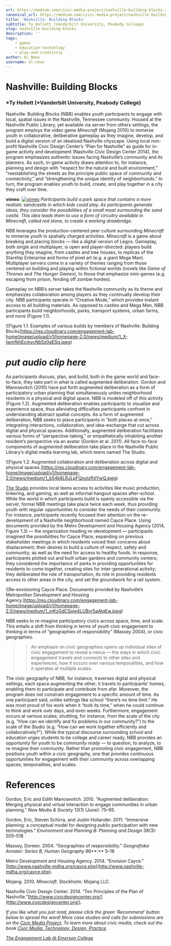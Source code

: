```yaml
---
url: https://medium.com/civic-media-project/nashville-building-blocks-2343d7cffb33
canonical_url: https://medium.com/civic-media-project/nashville-building-blocks-2343d7cffb33
title: 'Nashville: Building Blocks'
subtitle: Ty Hollett (Vanderbilt University, Peabody College)
slug: nashville-building-blocks
description: ''
tags:
    - games
    - education-technology
    - play-and-creativity
author: EL_News
username: el-news
---
```


# Nashville: Building Blocks

### *Ty Hollett (*Vanderbilt University, Peabody College)

Nashville: Building Blocks (NBB) enables youth participants to engage with local, spatial issues in the Nashville, Tennessee community. Housed at the Nashville Public Library, yet available via server from others settings, the program employs the video game _Minecraft_ (Mojang 2010) to immerse youth in collaborative, deliberative gameplay as they imagine, develop, and build a digital version of an idealized Nashville cityscape. Using local non-profit Nashville Civic Design Center’s “Plan for Nashville” as guide for in-game activity and development (Nashville Civic Design Center 2014), the program emphasizes authentic issues facing Nashville’s community and its planners. As such, in-game activity draws attention to, for instance, planning and design with “respect for the natural and built environment,” “reestablishing the streets as the principle public space of community and connectivity,” and “strengthening the unique identity of neighborhoods.” In turn, the program enables youth to build, create, and play together in a city they craft over time.

**vimeo**:
[![vimeo](http://i.vimeocdn.com/video/480766795_1280.jpg)](https://player.vimeo.com/video/99554901)
_Participants build a park space that contains a more realistic sandcastle in which kids could play. As participants generate ideas, they consider the possibilities of a small moat surrounding the sand castle. This idea leads them to use a form of circuitry available in Minecraft, called red stone, to create a working drawbridge._

NBB leverages the production-centered peer culture surrounding _Minecraft_ to immerse youth in spatially charged activities. _Minecraft_ is a game about breaking and placing blocks — like a digital version of Legos. Gameplay, both single and multiplayer, is open and player-directed: players build anything they imagine, from castles and tree houses, to replicas of the Starship Enterprise and forms of pixel art (e.g. a giant Mega Man). Multiplayer servers come in a variety of themes ranging from those centered on building and playing within fictional worlds (novels like _Game of Thrones_ and _The Hunger Games_), to those that emphasize mini-games (e.g. escaping from prison, fending off zombie hordes)_._

Gameplay on NBB’s server takes the Nashville community as its theme and emphasizes collaboration among players as they continually develop their city. NBB participants operate in “Creative Mode,” which provides instant access to all building materials. As opposed to castles and Mega Men, NBB participants build neighborhoods, parks, transport systems, urban farms, and more (Figure 1.1).

![Figure 1.1: Examples of various builds by members of Nashville: Building Blocks]https://res.cloudinary.com/engagement-lab-home/image/upload/v1/homepage-2.0/news/medium/1_X-IwmfkhEcmvcNb5z0eESg.jpeg)

# **_put audio clip here_**

As participants discuss, plan, and build, both in the game world and face-to-face, they take part in what is called augmented deliberation. Gordon and Manosevitch (2010) have put forth augmented deliberation as a form of participatory urban planning that simultaneously unites neighborhood residents in a physical and digital space. NBB is modeled off of this activity (Figure 1.2). Augmented deliberation enables participants to visualize and experience space, thus alleviating difficulties participants confront in understanding abstract spatial concepts. As a form of augmented deliberation, NBB seeks to place participants in “both places at once,” integrating interactions, collaboration, and idea-exchange that cut across digital and physical spaces. Additionally, augmented deliberation facilitates various forms of “perspective-taking,” or empathetically inhabiting another resident’s perspective via an avatar (Gordon et al. 2011). All face-to-face components of augmented deliberation take place in the Nashville Public Library’s digital media learning lab, which teens named The Studio.

![Figure 1.2: Augmented collaboration and deliberation across digital and physical spaces.]https://res.cloudinary.com/engagement-lab-home/image/upload/v1/homepage-2.0/news/medium/1_b54k8LRJLpFQnolzfhIYwQ.jpeg)

[The Studio](http://goo.gl/2DPB5d) provides local teens access to activities like music production, tinkering, and gaming, as well as informal hangout spaces after-school. While the world in which participants build is openly accessible via the server, formal NBB meetings take place twice each week, thus providing youth with regular opportunities to consider the needs of their community. For instance, participants recently focused their attention on the re-development of a Nashville neighborhood named Cayce Place. Using documents provided by the Metro Development and Housing Agency (2014, Figure 1.3) — the organization heading re-development — participants imagined the possibilities for Cayce Place, expanding on previous stakeholder meetings in which residents voiced their concerns about displacement; their desires to build a culture of respect, safety and community; as well as the need for access to healthy foods. In response, participants plotted out and built urban gardens and community centers; they considered the importance of parks in providing opportunities for residents to come together, creating sites for inter-generational activity; they deliberated the role of transportation, its role in providing residents access to other areas in the city, and set the groundwork for a rail system.

![Re-envisioning Cayce Place. Documents provided by Nashville’s Metropolitan Development and Housing Agency.]https://res.cloudinary.com/engagement-lab-home/image/upload/v1/homepage-2.0/news/medium/1_mKzGdCSqw4LUBvr5aAtqEw.jpeg)

NBB seeks to re-imagine participatory civics across space, time, and scale. This entails a shift from thinking in terms of youth civic engagement to thinking in terms of “geographies of responsibility” (Massey 2004), or civic geographies.

> > An emphasis on civic geographies opens up individual sites of civic engagement to reveal a nexus — the ways in which civic engagement travels and connects to other sites and experiences, how it occurs over various temporalities, and how it operates at multiple scales.

The civic geography of NBB, for instance, traverses digital and physical settings, each space augmenting the other; it travels to participants’ homes, enabling them to participate and contribute from afar. Moreover, the program does not constrain engagement to a specific amount of time. As one participant said, unlike settings like school “there’s no time limit.” He was most proud of his work when it “took its time,” when he could continue to think and work over days, and even weeks. Furthermore, engagement occurs at various scales; shuttling, for instance, from the scale of the city (e.g. “How can we identify and fix problems in our community?”) to the scale of the Studio (e.g. “How can we work together efficiently and collaboratively?”). While the typical discourse surrounding school and education urges students to be college and career ready, NBB provides an opportunity for youth to be _community ready_ — to question, to analyze, to re-imagine their community. Rather than promoting civic engagement, NBB positions youth within a civic geography, one that provides continuous opportunities for engagement with their community across overlapping spaces, temporalities, and scales.

# References

Gordon, Eric and Edith Manosevitch. 2010. “Augmented deliberation: Merging physical and virtual interaction to engage communities in urban planning.” _New Media & Society_ 13(1) (June): 75–95.

Gordon, Eric, Steven Schirra, and Justin Hollander. 2011. “Immersive planning: a conceptual model for designing public participation with new technologies.” _Environment and Planning B: Planning and Design_ 38(3): 505–518

Massey, Doreen. 2004. “Geographies of responsibility.” _Geografiska Annaler: Series B, Human Geography_ 86**:** 5–18

Metro Development and Housing Agency. 2014. “Envision Cayce.” [http://www.nashville-mdha.org/cayce.php](http://www.nashville-mdha.org/cayce.php).

Mojang. 2010. _Minecraft_. Stockholm: Mojang LLC.

Nashville Civic Design Center. 2014. “Ten Principles of the Plan of Nashville.”[http://www.civicdesigncenter.org/](http://www.civicdesigncenter.org/).

_If you like what you just read, please click the green ‘Recommend’ button below to spread the word! More case studies and calls for submissions are on the [Civic Media Project](http://www.civicmediaproject.com). To learn more about civic media, check out the book [Civic Media: Technology, Design, Practice](https://mitpress.mit.edu/books/civic-media)._

[_The Engagement Lab @ Emerson College_](http://elab.emerson.edu)

